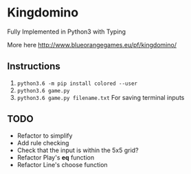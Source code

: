 # Kingdomino
Fully Implemented in Python3 with Typing

More here http://www.blueorangegames.eu/pf/kingdomino/

## Instructions
1. `python3.6 -m pip install colored --user`
2. `python3.6 game.py`
3. `python3.6 game.py filename.txt` For saving terminal inputs

## TODO
* Refactor to simplify
* Add rule checking
* Check that the input is within the 5x5 grid?
* Refactor Play's __eq__ function
* Refactor Line's choose function
